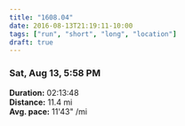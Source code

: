 ```yaml
---
title: "1608.04"
date: 2016-08-13T21:19:11-10:00
tags: ["run", "short", "long", "location"]
draft: true
---
```


### Sat, Aug 13, 5:58 PM

**Duration:** 02:13:48  
**Distance:** 11.4 mi  
**Avg. pace:** 11'43" /mi